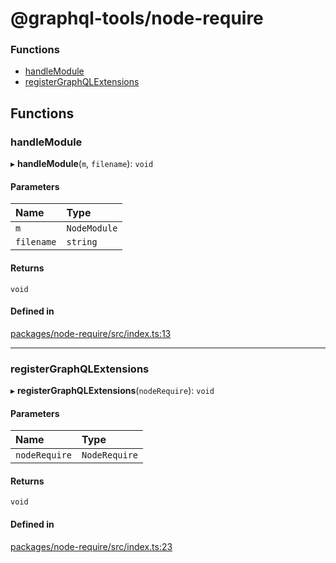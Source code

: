 # @graphql-tools/node-require

### Functions

- [handleModule](node_require_src#handlemodule)
- [registerGraphQLExtensions](node_require_src#registergraphqlextensions)

## Functions

### handleModule

▸ **handleModule**(`m`, `filename`): `void`

#### Parameters

| Name       | Type         |
| :--------- | :----------- |
| `m`        | `NodeModule` |
| `filename` | `string`     |

#### Returns

`void`

#### Defined in

[packages/node-require/src/index.ts:13](https://github.com/ardatan/graphql-tools/blob/master/packages/node-require/src/index.ts#L13)

---

### registerGraphQLExtensions

▸ **registerGraphQLExtensions**(`nodeRequire`): `void`

#### Parameters

| Name          | Type          |
| :------------ | :------------ |
| `nodeRequire` | `NodeRequire` |

#### Returns

`void`

#### Defined in

[packages/node-require/src/index.ts:23](https://github.com/ardatan/graphql-tools/blob/master/packages/node-require/src/index.ts#L23)
